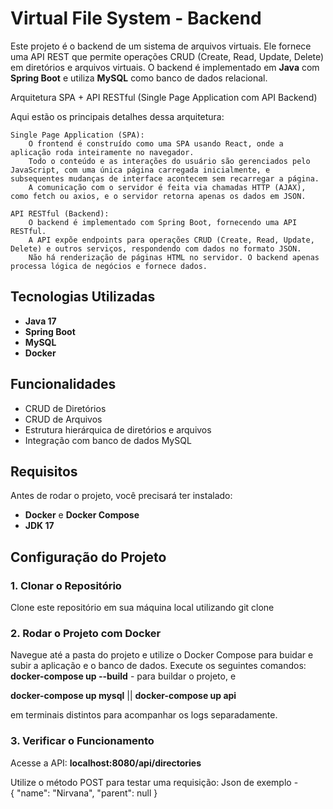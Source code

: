 # Virtual File System - Backend

Este projeto é o backend de um sistema de arquivos virtuais. Ele fornece uma API REST que permite operações CRUD (Create, Read, Update, Delete) em diretórios e arquivos virtuais. O backend é implementado em **Java** com **Spring Boot** e utiliza **MySQL** como banco de dados relacional.

Arquitetura SPA + API RESTful (Single Page Application com API Backend)

Aqui estão os principais detalhes dessa arquitetura:

    Single Page Application (SPA):
        O frontend é construído como uma SPA usando React, onde a aplicação roda inteiramente no navegador.
        Todo o conteúdo e as interações do usuário são gerenciados pelo JavaScript, com uma única página carregada inicialmente, e subsequentes mudanças de interface acontecem sem recarregar a página.
        A comunicação com o servidor é feita via chamadas HTTP (AJAX), como fetch ou axios, e o servidor retorna apenas os dados em JSON.

    API RESTful (Backend):
        O backend é implementado com Spring Boot, fornecendo uma API RESTful.
        A API expõe endpoints para operações CRUD (Create, Read, Update, Delete) e outros serviços, respondendo com dados no formato JSON.
        Não há renderização de páginas HTML no servidor. O backend apenas processa lógica de negócios e fornece dados.

## Tecnologias Utilizadas

- **Java 17**
- **Spring Boot**
- **MySQL**
- **Docker**

## Funcionalidades

- CRUD de Diretórios
- CRUD de Arquivos
- Estrutura hierárquica de diretórios e arquivos
- Integração com banco de dados MySQL

## Requisitos

Antes de rodar o projeto, você precisará ter instalado:

- **Docker** e **Docker Compose**
- **JDK 17**

## Configuração do Projeto

### 1. Clonar o Repositório

Clone este repositório em sua máquina local utilizando git clone 

### 2. Rodar o Projeto com Docker

Navegue até a pasta do projeto e utilize o Docker Compose para buidar e subir a aplicação e o banco de dados. Execute os seguintes comandos:
**docker-compose up --build**  - para buildar o projeto, e 

**docker-compose up mysql**  || 
**docker-compose up api** 
 
 em terminais distintos para acompanhar os logs separadamente.

### 3. Verificar o Funcionamento

Acesse a API:
**localhost:8080/api/directories**

Utilize o método POST para testar uma requisição: Json de exemplo -  
  {
    "name": "Nirvana",
    "parent": null
  }

